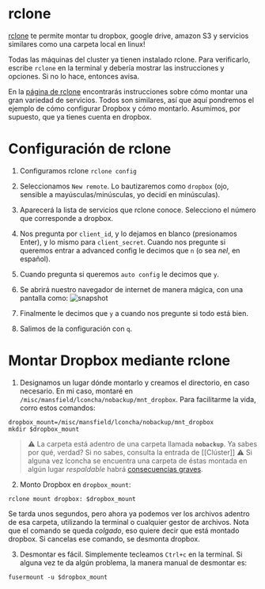 rclone
======


[rclone](https://rclone.org/) te permite montar tu dropbox, google drive, amazon S3 y servicios similares como una carpeta local en linux!

Todas las máquinas del cluster ya tienen instalado rclone. Para verificarlo, escribe `rclone` en la terminal y debería mostrar las instrucciones y opciones. Si no lo hace, entonces avisa.

En la [página de rclone](https://rclone.org/overview/) encontrarás instrucciones sobre cómo montar una gran variedad de servicios. Todos son similares, así que aquí pondremos el ejemplo de cómo configurar Dropbox y cómo montarlo. Asumimos, por supuesto, que ya tienes cuenta en dropbox.


# Configuración de rclone
1. Configuramos rclone
`rclone config`
2. Seleccionamos `New remote`. Lo bautizaremos como `dropbox` (ojo, sensible a mayúsculas/minúsculas, yo decidí en minúsculas).
3. Aparecerá la lista de servicios que rclone conoce. Selecciono el número que corresponde a dropbox.
4. Nos pregunta por `client_id`, y lo dejamos en blanco (presionamos Enter), y lo mismo para `client_secret`. Cuando nos pregunte si queremos entrar a advanced config le decimos que `n` (o sea _nel_, en español). 
5. Cuando pregunta si queremos `auto config` le decimos que `y`. 

6. Se abrirá nuestro navegador de internet de manera mágica, con una pantalla como:
![snapshot](https://github.com/c13inb/c13inb.github.io/blob/master/images/rclone_dropbox_config.png)

7. Finalmente le decimos que `y` a cuando nos pregunte si todo está bien.
8. Salimos de la configuración con `q`.


# Montar Dropbox mediante rclone
1. Designamos un lugar dónde montarlo y creamos el directorio, en caso necesario. En mi caso, montaré en `/misc/mansfield/lconcha/nobackup/mnt_dropbox`. Para facilitarme la vida, corro estos comandos:
```
dropbox_mount=/misc/mansfield/lconcha/nobackup/mnt_dropbox
mkdir $dropbox_mount
```
>  :warning: La carpeta está adentro de una carpeta llamada **`nobackup`**. Ya sabes por qué, verdad? Si no sabes, consulta la entrada de [[Clúster]]
>  :warning: Si alguna vez lconcha se encuentra una carpeta de éstas montada en algún lugar _respaldable_ habrá [consecuencias graves](https://media.giphy.com/media/ToMjGpIYtgvMP38WTFC/source.gif).


2. Monto Dropbox en `dropbox_mount`:
```
rclone mount dropbox: $dropbox_mount
```
 
Se tarda unos segundos, pero ahora ya podemos ver los archivos adentro de esa carpeta, utilizando la terminal o cualquier gestor de archivos. Nota que el comando se queda _colgado_, eso quiere decir que está montado dropbox. Si cancelas ese comando, se desmonta dropbox.

3. Desmontar es fácil. Simplemente tecleamos `Ctrl+c` en la terminal. Si alguna vez te da algún problema, la manera manual de desmontar es:
```
fusermount -u $dropbox_mount
```
